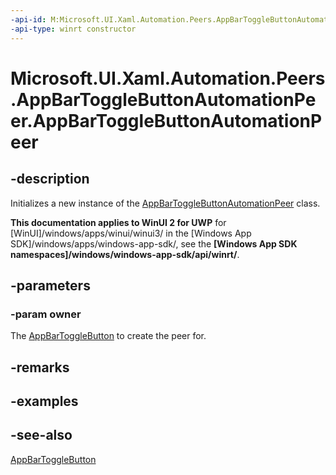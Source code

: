 ```yaml
---
-api-id: M:Microsoft.UI.Xaml.Automation.Peers.AppBarToggleButtonAutomationPeer.#ctor(Microsoft.UI.Xaml.Controls.AppBarToggleButton)
-api-type: winrt constructor
---
```


<!-- Method syntax
public AppBarToggleButtonAutomationPeer(Windows.UI.Xaml.Controls.AppBarToggleButton owner)
-->

# Microsoft.UI.Xaml.Automation.Peers.AppBarToggleButtonAutomationPeer.AppBarToggleButtonAutomationPeer

## -description
Initializes a new instance of the [AppBarToggleButtonAutomationPeer](appbartogglebuttonautomationpeer.md) class.

**This documentation applies to WinUI 2 for UWP** for [WinUI]/windows/apps/winui/winui3/ in the [Windows App SDK]/windows/apps/windows-app-sdk/, see the **[Windows App SDK namespaces]/windows/windows-app-sdk/api/winrt/**.

## -parameters
### -param owner
The [AppBarToggleButton](../microsoft.ui.xaml.controls/appbartogglebutton.md) to create the peer for.

## -remarks

## -examples

## -see-also
[AppBarToggleButton](../microsoft.ui.xaml.controls/appbartogglebutton.md)

